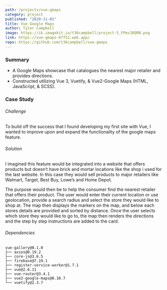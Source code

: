 ```yaml
---
path: /projects/vue-gmaps
category: project
published: "2020-11-01"
title: Vue Google Maps
author: Tyler Campbell
image: https://ik.imagekit.io/t36campbell/project-5_FPmz1RQRN.png
link: https://vue-gmaps-6ff51.web.app/
repo: https://github.com/t36campbell/vue-gmaps
---
```



### Summary

* A Google Maps showcase that catalogues the nearest major retailer and provides directions.
* Constructed utilizing Vue 3, Vuetify, & Vue2-Google Maps (HTML, JavaScript, & SCSS).

### Case Study

###### Challenge

To build off the success that I found developing my first site with Vue, I wanted to improve upon and expand the functionality of the google maps feature. 

###### Solution

I imagined this feature would be integrated into a website that offers products but doesn’t have brick and mortar locations like the shop i used for the last website. In this case they would sell products to major retailers like Walmart, Target, Best Buy, Lowe’s and Home Depot. 

The purpose would then be to help the consumer find the nearest retailer that offers their product. The user would enter their current location or use geolocation, provide a search radius and select the store they would like to shop at. The map then displays the markers on the map, and below each stores details are provided and sorted by distance. Once the user selects which store they would like to go to, the map then renders the directions and the step by step instructions are added to the card. 

###### Dependencies 
```
vue-gallery@0.1.0 
├── axios@0.19.2
├── core-js@3.6.5
├── firebase@7.19.1
├── register-service-worker@1.7.1
├── vue@2.6.11
├── vue-router@3.4.1
├── vue2-google-maps@0.10.7
└── vuetify@2.3.7
```